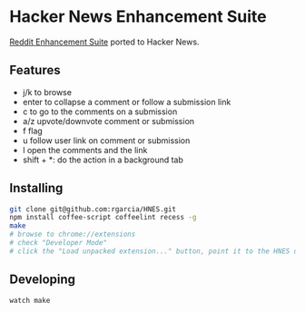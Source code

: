 # Hacker News Enhancement Suite

[Reddit Enhancement Suite](https://github.com/honestbleeps/Reddit-Enhancement-Suite/) ported to Hacker News.

## Features

* j/k to browse
* enter to collapse a comment or follow a submission link
* c to go to the comments on a submission
* a/z upvote/downvote comment or submission
* f flag
* u follow user link on comment or submission
* l open the comments and the link
* shift + *: do the action in a background tab

## Installing

```bash
git clone git@github.com:rgarcia/HNES.git
npm install coffee-script coffeelint recess -g
make
# browse to chrome://extensions
# check "Developer Mode"
# click the "Load unpacked extension..." button, point it to the HNES directory
```

## Developing

```bash
watch make
```
